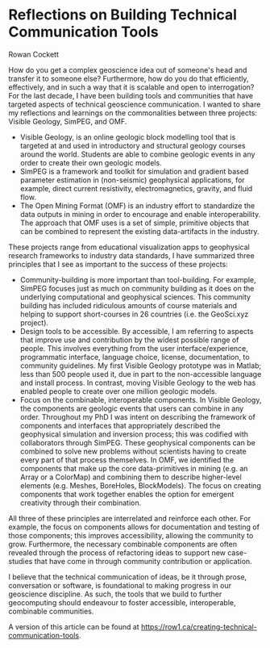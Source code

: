 # Reflections on Building Technical Communication Tools
Rowan Cockett

How do you get a complex geoscience idea out of someone's head and transfer it to someone else? Furthermore, how do you do that efficiently, effectively, and in such a way that it is scalable and open to interrogation? For the last decade, I have been building tools and communities that have targeted aspects of technical geoscience communication. I wanted to share my reflections and learnings on the commonalities between three projects: Visible Geology, SimPEG, and OMF.

* Visible Geology, is an online geologic block modelling tool that is targeted at and used in introductory and structural geology courses around the world. Students are able to combine geologic events in any order to create their own geologic models. 
* SimPEG is a framework and toolkit for simulation and gradient based parameter estimation in (non-seismic) geophysical applications, for example, direct current resistivity, electromagnetics, gravity, and fluid flow.
* The Open Mining Format (OMF) is an industry effort to standardize the data outputs in mining in order to encourage and enable interoperability. The approach that OMF uses is a set of simple, primitive objects that can be combined to represent the existing data-artifacts in the industry.

These projects range from educational visualization apps to geophysical research frameworks to industry data standards, I have summarized three principles that I see as important to the success of these projects:

* Community-building is more important than tool-building. For example, SimPEG focuses just as much on community building as it does on the underlying computational and geophysical sciences. This community building has included ridiculous amounts of course materials and helping to support short-courses in 26 countries (i.e. the GeoSci.xyz project).
* Design tools to be accessible. By accessible, I am referring to aspects that improve use and contribution by the widest possible range of people. This involves everything from the user interface/experience, programmatic interface, language choice, license, documentation, to community guidelines. My first Visible Geology prototype was in Matlab; less than 500 people used it, due in part to the non-accessible language and install process. In contrast, moving Visible Geology to the web has enabled people to create over one million geologic models.
* Focus on the combinable, interoperable components. In Visible Geology, the components are geologic events that users can combine in any order. Throughout my PhD I was intent on describing the framework of components and interfaces that appropriately described the geophysical simulation and inversion process; this was codified with collaborators through SimPEG. These geophysical components can be combined to solve new problems without scientists having to create every part of that process themselves. In OMF, we identified the components that make up the core data-primitives in mining (e.g. an Array or a ColorMap) and combining them to describe higher-level elements (e.g. Meshes, BoreHoles, BlockModels). The focus on creating components that work together enables the option for emergent creativity through their combination.

All three of these principles are interrelated and reinforce each other. For example, the focus on components allows for documentation and testing of those components; this improves accessibility, allowing the community to grow. Furthermore, the necessary combinable components are often revealed through the process of refactoring ideas to support new case-studies that have come in through community contribution or application.

I believe that the technical communication of ideas, be it through prose, conversation or software, is foundational to making progress in our geoscience discipline. As such, the tools that we build to further geocomputing should endeavour to foster accessible, interoperable, combinable communities.

A version of this article can be found at https://row1.ca/creating-technical-communication-tools.
